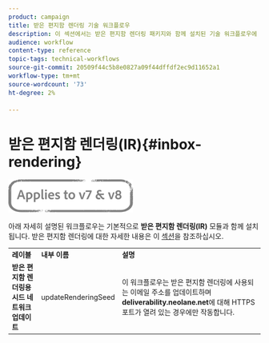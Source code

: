 ```yaml
---
product: campaign
title: 받은 편지함 렌더링 기술 워크플로우
description: 이 섹션에서는 받은 편지함 렌더링 패키지와 함께 설치된 기술 워크플로우에 대해 설명합니다
audience: workflow
content-type: reference
topic-tags: technical-workflows
source-git-commit: 20509f44c5b8e0827a09f44dffdf2ec9d11652a1
workflow-type: tm+mt
source-wordcount: '73'
ht-degree: 2%

---
```



# 받은 편지함 렌더링(IR){#inbox-rendering}

![](../../assets/common.svg)

아래 자세히 설명된 워크플로우는 기본적으로 **받은 편지함 렌더링(IR)** 모듈과 함께 설치됩니다. 받은 편지함 렌더링에 대한 자세한 내용은 이 [섹션](../../delivery/using/inbox-rendering.md)을 참조하십시오.

<table> 
 <tbody> 
  <tr> 
   <td> <strong>레이블</strong><br /> </td> 
   <td> <strong>내부 이름</strong><br /> </td> 
   <td> <strong>설명</strong><br /> </td> 
  </tr> 
  <tr> 
   <td> <strong>받은 편지함 렌더링용 시드 네트워크 업데이트</strong><br /> </td> 
   <td> <span class="uicontrol">updateRenderingSeed</span> <br /> </td> 
   <td> 이 워크플로우는 받은 편지함 렌더링에 사용되는 이메일 주소를 업데이트하며 <strong>deliverability.neolane.net</strong>에 대해 HTTPS 포트가 열려 있는 경우에만 작동합니다.<br /> </td> 
  </tr> 
 </tbody> 
</table>


